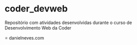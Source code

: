 # coder_devweb
Repositório com atividades desenvolvidas durante o curso de Desenvolvimento Web da Coder

⭐
danielneves.com
